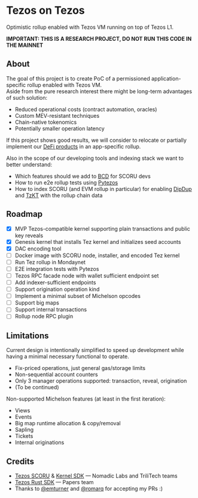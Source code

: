 # Tezos on Tezos

Optimistic rollup enabled with Tezos VM running on top of Tezos L1.

**IMPORTANT: THIS IS A RESEARCH PROJECT, DO NOT RUN THIS CODE IN THE MAINNET**

## About

The goal of this project is to create PoC of a permissioned application-specific rollup enabled with Tezos VM.  
Aside from the pure research interest there might be long-term advantages of such solution:
* Reduced operational costs (contract automation, oracles)
* Custom MEV-resistant techniques
* Chain-native tokenomics
* Potentially smaller operation latency

If this project shows good results, we will consider to relocate or partially implement our [DeFi products](https://bakingbad.dev/) in an app-specific rollup.

Also in the scope of our developing tools and indexing stack we want to better understand:
* Which features should we add to [BCD](https://better-call.dev) for SCORU devs
* How to run e2e rollup tests using [Pytezos](https://pytezos.org)
* How to index SCORU (and EVM rollup in particular) for enabling [DipDup](https://dipdup.io) and [TzKT](https://tzkt.io) with the rollup chain data

## Roadmap

- [x] MVP Tezos-compatible kernel supporting plain transactions and public key reveals
- [x] Genesis kernel that installs Tez kernel and initializes seed accounts
- [x] DAC encoding tool
- [ ] Docker image with SCORU node, installer, and encoded Tez kernel
- [ ] Run Tez rollup in Mondaynet
- [ ] E2E integration tests with Pytezos
- [ ] Tezos RPC facade node with wallet sufficient endpoint set
- [ ] Add indexer-sufficient endpoints
- [ ] Support origination operation kind
- [ ] Implement a minimal subset of Michelson opcodes
- [ ] Support big maps
- [ ] Support internal transactions
- [ ] Rollup node RPC plugin

## Limitations

Current design is intentionally simplified to speed up development while having a minimal necessary functional to operate.

* Fix-priced operations, just general gas/storage limits
* Non-sequential account counters
* Only 3 manager operations supported: transaction, reveal, origination
* (To be continued)

Non-supported Michelson features (at least in the first iteration):
* Views
* Events
* Big map runtime allocation & copy/removal
* Sapling
* Tickets
* Internal originations

## Credits

* [Tezos SCORU](https://gitlab.com/tezos/tezos) & [Kernel SDK](https://gitlab.com/tezos/kernel) — Nomadic Labs and TriliTech teams
* [Tezos Rust SDK](https://github.com/airgap-it/tezos-rust-sdk) — Papers team
* Thanks to [@emturner](https://github.com/emturner) and [@romarq](https://github.com/romarq) for accepting my PRs :)